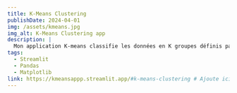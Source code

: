 ```yaml
---
title: K-Means Clustering
publishDate: 2024-04-01
img: /assets/kmeans.jpg
img_alt: K-Means Clustering app
description: |
  Mon application K-means classifie les données en K groupes définis par l'utilisateur. Elle génère un graphique interactif pour visualiser les résultats et détecter les regroupements.
tags:
  - Streamlit
  - Pandas
  - Matplotlib
link: https://kmeansappp.streamlit.app/#k-means-clustering # Ajoute ici le lien
---
```

